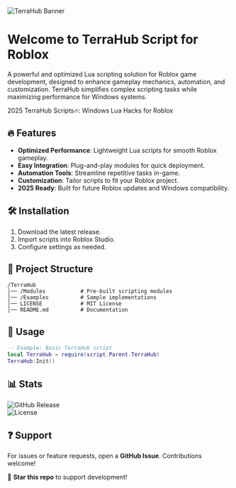 ![TerraHub Banner](https://i.postimg.cc/05LM1bYD/e0a4f47f-0736-4eee-9791-425172eba9ba.png)

# Welcome to TerraHub Script for Roblox  

A powerful and optimized Lua scripting solution for Roblox game development, designed to enhance gameplay mechanics, automation, and customization. TerraHub simplifies complex scripting tasks while maximizing performance for Windows systems.  

2025 TerraHub Scripts🔥: Windows Lua Hacks for Roblox  

## 🔥 Features  
- **Optimized Performance**: Lightweight Lua scripts for smooth Roblox gameplay.  
- **Easy Integration**: Plug-and-play modules for quick deployment.  
- **Automation Tools**: Streamline repetitive tasks in-game.  
- **Customization**: Tailor scripts to fit your Roblox project.  
- **2025 Ready**: Built for future Roblox updates and Windows compatibility.  

## 🛠 Installation  
1. Download the latest release.  
2. Import scripts into Roblox Studio.  
3. Configure settings as needed.  

## 📂 Project Structure  
```plaintext
/TerraHub  
│── /Modules           # Pre-built scripting modules  
│── /Examples          # Sample implementations  
│── LICENSE            # MIT License  
│── README.md          # Documentation  
```  

## 📌 Usage  
```lua  
-- Example: Basic TerraHub script  
local TerraHub = require(script.Parent.TerraHub)  
TerraHub:Init()  
```  

## 📊 Stats  
![GitHub Release](https://img.shields.io/github/v/release/TerraHub/Script?label=Latest%20Release)  
![License](https://img.shields.io/github/license/TerraHub/Script?color=blue)  

## ❓ Support  
For issues or feature requests, open a **GitHub Issue**. Contributions welcome!  

🌟 **Star this repo** to support development!
